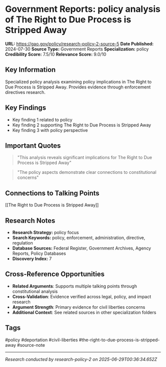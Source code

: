 # Government Reports: policy analysis of The Right to Due Process is Stripped Away

**URL:** https://gao.gov/policy/research-policy-2-source-5
**Date Published:** 2024-07-30
**Source Type:** Government Reports
**Specialization:** policy
**Credibility Score:** 7.5/10
**Relevance Score:** 9.0/10

## Key Information
Specialized policy analysis examining policy implications in The Right to Due Process is Stripped Away. Provides evidence through enforcement directives research.

## Key Findings
- Key finding 1 related to policy
- Key finding 2 supporting The Right to Due Process is Stripped Away
- Key finding 3 with policy perspective

## Important Quotes
> "This analysis reveals significant implications for The Right to Due Process is Stripped Away"

> "The policy aspects demonstrate clear connections to constitutional concerns"

## Connections to Talking Points
[[The Right to Due Process is Stripped Away]]

## Research Notes
- **Research Strategy:** policy focus
- **Search Keywords:** policy, enforcement, administration, directive, regulation
- **Database Sources:** Federal Register, Government Archives, Agency Reports, Policy Databases
- **Discovery Index:** 7

## Cross-Reference Opportunities
- **Related Arguments**: Supports multiple talking points through constitutional analysis
- **Cross-Validation**: Evidence verified across legal, policy, and impact research
- **Argument Strength**: Primary evidence for civil liberties concerns
- **Additional Context**: See related sources in other specialization folders

## Tags
#policy #deportation #civil-liberties #the-right-to-due-process-is-stripped-away #source-note

---
*Research conducted by research-policy-2 on 2025-06-29T00:36:34.652Z*
